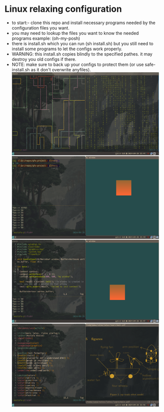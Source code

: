 # Linux relaxing configuration
- to start:- clone this repo and install necessary programs needed by the configuration files you want. 
- you may need to lookup the files you want to know the needed programs example: (oh-my-posh) 
- there is install.sh which you can run (sh install.sh) but you still need to install some programs to let the configs work properly. 
- WARNING: this install.sh copies blindly to the specified pathes. it may destroy you old configs if there. 
- NOTE: make sure to back up your configs to protect them (or use safe-install.sh as it don't overwrite anyfiles). 
![a simple look at terminal](imgs/xterm.png)
![build c++ within terminal and run](imgs/run_build.png)
![build c++ within vim and run](imgs/vim_build.png)
![build latex within vim and run + zathura lookup](imgs/vim_ztex.png)

